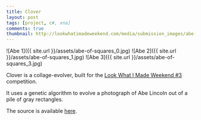```yaml
---
title: Clover
layout: post
tags: [project, c#, xna]
comments: true
thumbnail: http://lookwhatimadeweekend.com/media/submission_images/abe-of-squares_0.jpg
---
```


![Abe 1]({{ site.url }}/assets/abe-of-squares_0.jpg)
![Abe 2]({{ site.url }}/assets/abe-of-squares_1.jpg)
![Abe 3]({{ site.url }}/assets/abe-of-squares_3.jpg)

Clover is a collage-evolver, built for the [Look What I Made Weekend #3](http://lookwhatimadeweekend.com/contest/3/submission/72/) competition.

It uses a genetic algorithm to evolve a photograph of Abe Lincoln out of a pile of gray rectangles.

The source is available [here](https://github.com/stett/clover).